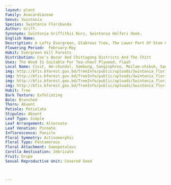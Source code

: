 ```yaml
---
layout: plant
Family: Anacardiaceae
Genus: Swintonia
Species: Swintonia Floribunda
Author: Griff.
Synonyms: Swintonia Griffithii Kurz, Swintonia Helferi Hook.
English Name: 
Description: A Lofty Evergreen, Glabrous Tree, The Lower Part Of Stem Often Buttressed Which May Extend To A Height Of 7 M Or More. Bark Greyish, Smooth With Shallow Vertical Fissures, Blaze Pinkish. Leaves Crowded Towards Ends Of The Branchlets, Lanceolate, 10-15 Cm Long, Thin, Coriaceous And Glossy Green Above, Glaucous Beneath, Petiole Very Slender, 2.5-4.0 Cm Long. Inflorescence Of 15-30 Cm Long Panicles, Terminal Or Axillary, Profusely Branched, Glabrous. Bisexual Flowers 3-4 Mm Across, Pale-yellow. Calyx Lobes 1 Mm Long. Petals Ovate-oblong, 2 Ã— 1 Mm, Puberulous On Both Sides, Disc Elongate, 0.5 Ã— 0.8 Mm. Stamens 2-3 Mm Long, Anthers Oblong. Ovary Subconical, 1 Mm In Diameter, Style 1.5 Mm Long, Simple, Stigma Disciform. Male Flowers Elongate, 2.5 Ã— 1.5 Mm. Fruit A Drupe, Unripe Fruit Sessile, Seated On 5 Oblong-linear, Reflexed, About 5 Cm Long, Longitudinally-veined, Purplish, Wing-shaped Petals. 
Flowering Period:  February-May
Habit: Evergreen Hill Forests
Distribution: Cox's Bazar And Chittagong Districts And The Chitt
Uses: The Wood Is Suitable For Tea-chest Plywood, Flash 
Local Name: Civit, Am-chundul, Sambung, Sanginphroo, Moilam-chibuk, Sangrin, Sibika , 
img: http://bfis.bforest.gov.bd/TreeInfo/public/uploads/Swintonia_floribunda.jpg
img: http://bfis.bforest.gov.bd/TreeInfo/public/uploads/Swintonia_floribunda1.jpg
img: http://bfis.bforest.gov.bd/TreeInfo/public/uploads/Swintonia_floribunda2.jpg
img: http://bfis.bforest.gov.bd/TreeInfo/public/uploads/Swintonia_floribunda-3.jpg
Habit: Tree
Bark Texture: Exfoliating
Bole: Branched
Thorn: Absent
Petiole: Petiolate
Stipules: Absent
Leaf Type: Simple
Leaf Arrangement: Alternate
Leaf Venation: Pinnate
Inflorescence: Panicle
Floral Symmetry: Actinomorphic
Floral Type: Pentamerous
Floral Attachment: Gamopetalous
Corolla Aestivation: Imbricate
Fruit: Drupe
Sexual Reproductive Unit: Covered Seed



---
```


